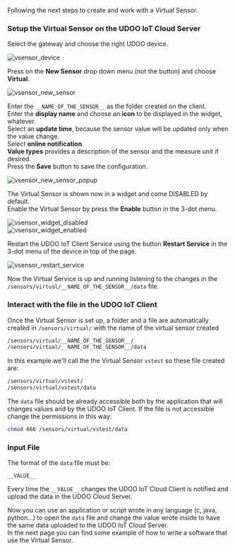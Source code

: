 Following the next steps to create and work with a Virtual Sensor.

### Setup the Virtual Sensor on the UDOO IoT Cloud Server

Select the gateway and choose the right UDOO device.

<img src="../img/vsensor_device.PNG" alt="vsensor_device" class="img-responsive" >

Press on the **New Sensor** drop down menu (not the button) and choose **Virtual**.

<img src="../img/vsensor_new_sensor.PNG" alt="vsensor_new_sensor" class="img-responsive" >

Enter the `__NAME_OF_THE_SENSOR__` as the folder created on the client.  
Enter the **display name** and choose an **icon** to be displayed in the widget, whatever.  
Select an **update time**, because the sensor value will be updated only when the value change.  
Select **online notification**.  
**Value types** provides a description of the sensor and the measure unit if desired.  
Press the **Save** button to save the configuration.

<img src="../img/vsensor_new_sensor_popup.PNG" alt="vsensor_new_sensor_popup" class="img-responsive" >

The Virtual Sensor is shown now in a widget and come DISABLED by default.  
Enable the Virtual Sensor by press the **Enable** button in the 3-dot menu.

<img src="../img/vsensor_widget_disabled.PNG" alt="vsensor_widget_disabled" class="img-responsive" >
</br>
<img src="../img/vsensor_widget_enabled.PNG" alt="vsensor_widget_enabled" class="img-responsive" >

Restart the UDOO IoT Client Service using the button **Restart Service** in the 3-dot menu of the device in top of the page.

<img src="../img/vsensor_restart_service.PNG" alt="vsensor_restart_service" class="img-responsive" >

Now the Virtual Service is up and running listening to the changes in the `/sensors/virtual/__NAME_OF_THE_SENSOR__/data` file.

### Interact with the file in the UDOO IoT Client

Once the Virtual Sensor is set up, a folder and a file are automatically created in `/sensors/virtual/` with the name of the virtual sensor created

```bash
/sensors/virtual/__NAME_OF_THE_SENSOR__/
/sensors/virtual/__NAME_OF_THE_SENSOR__/data
```

In this example we'll call the the Virtual Sensor `vstest` so these file created are:

```bash
/sensors/virtual/vstest/
/sensors/virtual/vstest/data
```

The `data` file should be already accessible both by the application that will changes values and by the UDOO IoT Client. If the file is not accessible change the permissions in this way:

```bash
chmod 666 /sensors/virtual/vstest/data
```

### Input File

The format of the `data` file must be:

    __VALUE__

Every time the `__VALUE__` changes the UDOO IoT Cloud Client is notified and upload the data in the UDOO Cloud Server.

Now you can use an application or script wrote in any language (c, java, python...) to open the `data` file and change the value wrote inside to have the same data uploaded to the UDOO IoT Cloud Server.  
In the next page you can find some example of how to write a software that use the Virtual Sensor. 
